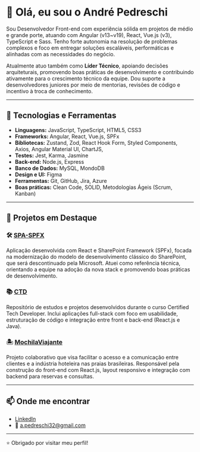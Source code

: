 # 👋 Olá, eu sou o André Pedreschi

Sou Desenvolvedor Front-end com experiência sólida em projetos de médio e grande porte, atuando com Angular (v13~v19), React, Vue.js (v3), TypeScript e Sass. Tenho forte autonomia na resolução de problemas complexos e foco em entregar soluções escaláveis, performáticas e alinhadas com as necessidades do negócio.

Atualmente atuo também como **Líder Técnico**, apoiando decisões arquiteturais, promovendo boas práticas de desenvolvimento e contribuindo ativamente para o crescimento técnico da equipe. Dou suporte a desenvolvedores juniores por meio de mentorias, revisões de código e incentivo à troca de conhecimento.

---

## 🚀 Tecnologias e Ferramentas

- **Linguagens:** JavaScript, TypeScript, HTML5, CSS3
- **Frameworks:** Angular, React, Vue.js, SPFx
- **Bibliotecas:** Zustand, Zod, React Hook Form, Styled Components, Axios, Angular Material UI, ChartJS, 
- **Testes:** Jest, Karma, Jasmine
- **Back-end:** Node.js, Express
- **Banco de Dados:** MySQL, MondoDB
- **Design e UI:** Figma
- **Ferramentas:** Git, GitHub, Jira, Azure
- **Boas práticas:** Clean Code, SOLID, Metodologias Ágeis (Scrum, Kanban)

---

## 📌 Projetos em Destaque

### 🛠 [SPA-SPFX](https://github.com/AndrePedreschi/SPA-SPFX)
Aplicação desenvolvida com React e SharePoint Framework (SPFx), focada na modernização do modelo de desenvolvimento clássico do SharePoint, que será descontinuado pela Microsoft. Atuei como referência técnica, orientando a equipe na adoção da nova stack e promovendo boas práticas de desenvolvimento.

### 📚 [CTD](https://github.com/AndrePedreschi/CTD)
Repositório de estudos e projetos desenvolvidos durante o curso Certified Tech Developer. Inclui aplicações full-stack com foco em usabilidade, estruturação de código e integração entre front e back-end (React.js e Java).

### 🏝 [MochilaViajante](https://github.com/AndrePedreschi/MochilaViajante)
Projeto colaborativo que visa facilitar o acesso e a comunicação entre clientes e a indústria hoteleira nas praias brasileiras. Responsável pela construção do front-end com React.js, layout responsivo e integração com backend para reservas e consultas.

---

## 📫 Onde me encontrar

- [LinkedIn](https://www.linkedin.com/in/andrepedreschi/)
- 📧 a.pedreschi32@gmail.com

---

⭐ Obrigado por visitar meu perfil!

